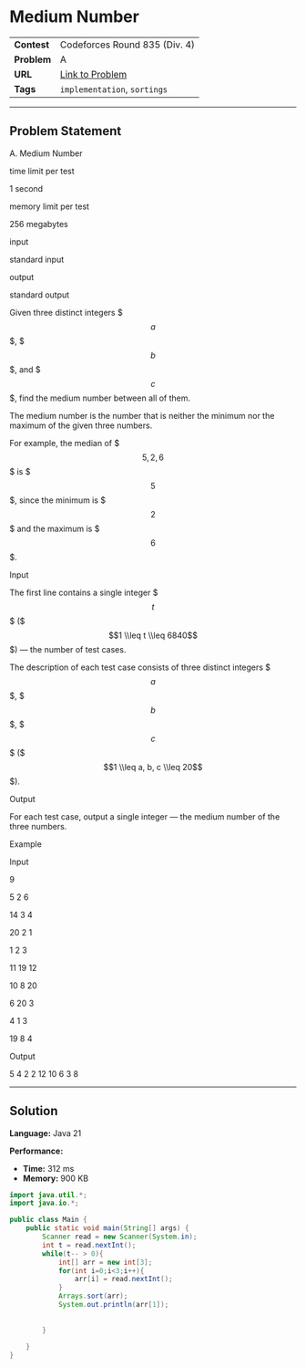 # Medium Number

| | |
| :--- | :--- |
| **Contest** | Codeforces Round 835 (Div. 4) |
| **Problem** | A |
| **URL** | [Link to Problem](https://codeforces.com/contest/1760/problem/A) |
| **Tags** | `implementation`, `sortings` |

---

## Problem Statement

A. Medium Number

time limit per test

1 second

memory limit per test

256 megabytes

input

standard input

output

standard output

Given three distinct integers $$$a$$$, $$$b$$$, and $$$c$$$, find the medium number between all of them.

The medium number is the number that is neither the minimum nor the maximum of the given three numbers.

For example, the median of $$$5,2,6$$$ is $$$5$$$, since the minimum is $$$2$$$ and the maximum is $$$6$$$.

Input

The first line contains a single integer $$$t$$$ ($$$1 \\leq t \\leq 6840$$$) — the number of test cases.

The description of each test case consists of three distinct integers $$$a$$$, $$$b$$$, $$$c$$$ ($$$1 \\leq a, b, c \\leq 20$$$).

Output

For each test case, output a single integer — the medium number of the three numbers.

Example

Input

9

5 2 6

14 3 4

20 2 1

1 2 3

11 19 12

10 8 20

6 20 3

4 1 3

19 8 4

Output

5
4
2
2
12
10
6
3
8

---

## Solution

**Language:** Java 21

**Performance:**
- **Time:** 312 ms
- **Memory:** 900 KB

```java
import java.util.*;
import java.io.*;

public class Main {
    public static void main(String[] args) {
        Scanner read = new Scanner(System.in);
        int t = read.nextInt();
        while(t-- > 0){
            int[] arr = new int[3];
            for(int i=0;i<3;i++){
                arr[i] = read.nextInt();
            }
            Arrays.sort(arr);
            System.out.println(arr[1]);
            
            
        }
        
    }
}
```
